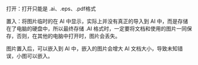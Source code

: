 打开：打开只能是 .ai、.eps、.pdf格式

置入：将图片临时的在 AI 中显示，实际上并没有真正的导入到 AI 中，而是存储在了电脑的硬盘中，所以最终存储 .AI 格式时，一定要将文档和使用的图片一同保存，否则，在其他的电脑中打开时，图片会丢失。

图片置入后，可以嵌入到 AI 中，嵌入的图片会增大 AI 文档大小，导致未知错误，小图可以嵌入。